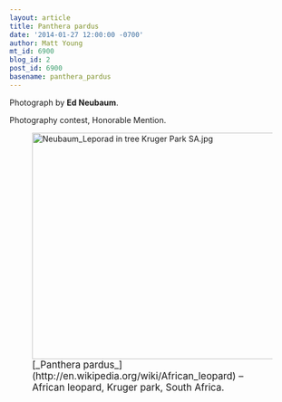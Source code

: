 ```yaml
---
layout: article
title: Panthera pardus
date: '2014-01-27 12:00:00 -0700'
author: Matt Young
mt_id: 6900
blog_id: 2
post_id: 6900
basename: panthera_pardus
---
```

Photograph by **Ed Neubaum**.

Photography contest, Honorable Mention.

<figure>
<img src="http://pandasthumb.org/archives/2014/01/25/Neubaum_Leporad%20in%20tree%20Kruger%20Park%20SA.jpg" alt="Neubaum_Leporad in tree Kruger Park SA.jpg" width="600" height="400" />
<figcaption markdown="span">
<big>[_Panthera pardus_](http://en.wikipedia.org/wiki/African_leopard) &ndash; African leopard, Kruger park, South Africa.</big> 

</figcaption>
</figure>
